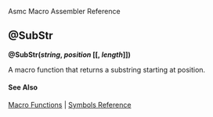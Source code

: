 Asmc Macro Assembler Reference

## @SubStr

**@SubStr(_string_, _position_ [[, _length_]])**

A macro function that returns a substring starting at position.

#### See Also

[Macro Functions](macro-functions.md) | [Symbols Reference](readme.md)
